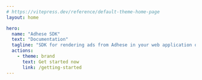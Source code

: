 ```yaml
---
# https://vitepress.dev/reference/default-theme-home-page
layout: home

hero:
  name: "Adhese SDK"
  text: "Documentation"
  tagline: "SDK for rendering ads from Adhese in your web application or website"
  actions:
    - theme: brand
      text: Get started now
      link: /getting-started
---
```

